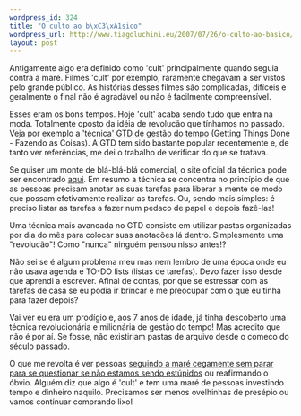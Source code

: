 ```yaml
--- 
wordpress_id: 324
title: "O culto ao b\xC3\xA1sico"
wordpress_url: http://www.tiagoluchini.eu/2007/07/26/o-culto-ao-basico/
layout: post
---
```

Antigamente algo era definido como 'cult' principalmente quando seguia contra a maré. Filmes 'cult' por exemplo, raramente chegavam a ser vistos pelo grande público. As histórias desses filmes são complicadas, difíceis e geralmente o final não é agradável ou não é facilmente compreensível.

Esses eram os bons tempos. Hoje 'cult' acaba sendo tudo que entra na moda. Totalmente oposto da idéia de revolucão que tínhamos no passado. Veja por exemplo a 'técnica' <a href="http://en.wikipedia.org/wiki/Getting_Things_Done" target="_blank">GTD de gestão do tempo</a> (Getting Things Done - Fazendo as Coisas). A GTD tem sido bastante popular recentemente e, de tanto ver referências, me dei o trabalho de verificar do que se tratava.

Se quiser um monte de blá-blá-blá comercial, o site oficial da técnica pode ser encontrado <a href="http://www.davidco.com/what_is_gtd.php" target="_blank">aqui</a>. Em resumo a técnica se concentra no princípio de que as pessoas precisam anotar as suas tarefas para liberar a mente de modo que possam efetivamente realizar as tarefas. Ou, sendo mais simples: é preciso listar as tarefas a fazer num pedaco de papel e depois fazê-las!

Uma técnica mais avancada no GTD consiste em utilizar pastas organizadas por dia do mês para colocar suas anotacões lá dentro. Simplesmente uma "revolucão"! Como "nunca" ninguém pensou nisso antes!?

Não sei se é algum problema meu mas nem lembro de uma época onde eu não usava agenda e TO-DO lists (listas de tarefas). Devo fazer isso desde que aprendi a escrever. Afinal de contas, por que se estressar com as tarefas de casa se eu podia ir brincar e me preocupar com o que eu tinha para fazer depois?

Vai ver eu era um prodígio e, aos 7 anos de idade, já tinha descoberto uma técnica revolucionária e milionária de gestão do tempo! Mas acredito que não é por aí. Se fosse, não existiriam pastas de arquivo desde o comeco do século passado.

O que me revolta é ver pessoas <a href="http://www.tiagoluchini.eu/2007/07/20/ovelhinhas-e-topeiras/">seguindo a maré cegamente sem parar para se questionar se não estamos sendo estúpidos</a> ou reafirmando o óbvio. Alguém diz que algo é 'cult' e tem uma maré de pessoas investindo tempo e dinheiro naquilo. Precisamos ser menos ovelhinhas de presépio ou vamos continuar comprando lixo!
